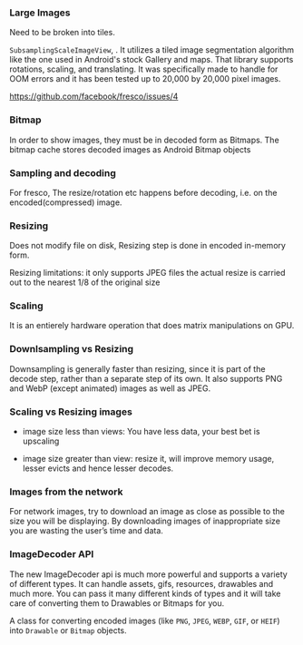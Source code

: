 
### Large Images

Need to be broken into tiles.

`SubsamplingScaleImageView`, . It utilizes a tiled image segmentation algorithm like the one used in Android's stock Gallery and maps. That library supports rotations, scaling, and translating. It was specifically made to handle for OOM errors and it has been tested up to 20,000 by 20,000 pixel images.

https://github.com/facebook/fresco/issues/4

### Bitmap

In order to show images, they must be in decoded form as Bitmaps.
The bitmap cache stores decoded images as Android Bitmap objects

### Sampling and decoding

For fresco, The resize/rotation etc happens before decoding, i.e. 
on the encoded(compressed) image.

### Resizing

Does not modify file on disk, 
Resizing step is done in encoded in-memory form.

Resizing limitations:
it only supports JPEG files
the actual resize is carried out to the nearest 1/8 of the original size

### Scaling

It is an entierely hardware operation that does matrix manipulations on GPU.

### Downlsampling vs Resizing

Downsampling is generally faster than resizing, since it is part of the decode step, rather than a separate step of its own. It also supports PNG and WebP (except animated) images as well as JPEG.

### Scaling vs Resizing images

* image size less than views: You have less data, your best bet is upscaling

* image size greater than view: resize it, will improve memory usage, lesser evicts and hence lesser decodes.


### Images from the network

For network images, try to download an image as close as possible to the size you will be displaying. By downloading images of inappropriate size you are wasting the user’s time and data.



### ImageDecoder API

The new ImageDecoder api is much more powerful and supports a variety of different types. It can handle assets, gifs, resources, drawables and much more. You can pass it many different kinds of types and it will take care of converting them to Drawables or Bitmaps for you.

A class for converting encoded images (like `PNG`, `JPEG`, `WEBP`, `GIF`, or `HEIF`) into `Drawable` or `Bitmap` objects.

